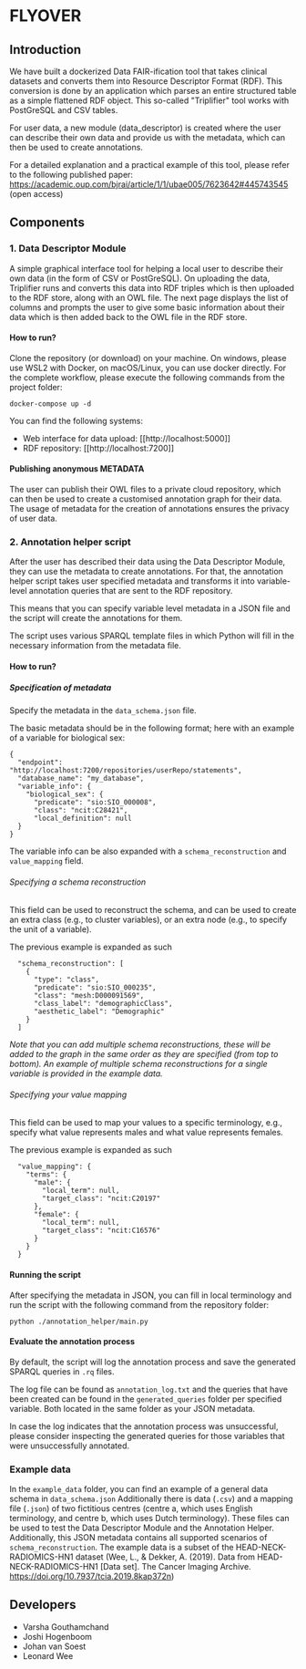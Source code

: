 # FLYOVER

## Introduction

We have built a dockerized Data FAIR-ification tool that takes clinical datasets and converts them into Resource
Descriptor Format (RDF).
This conversion is done by an application which parses an entire structured table as a simple
flattened RDF object.
This so-called "Triplifier" tool works with PostGreSQL and CSV tables.

For user data, a new module (data_descriptor) is created where the user can describe their own data and provide us with
the metadata, which can then be used to create annotations.

For a detailed explanation and a practical example of this tool, please refer to the following published paper:
https://academic.oup.com/bjrai/article/1/1/ubae005/7623642#445743545 (open access)

## Components

### 1. Data Descriptor Module

A simple graphical interface tool for helping a local user to describe their own data (in the form of CSV or
PostGreSQL).
On uploading the data, Triplifier runs and converts this data into RDF triples which is then uploaded to
the RDF store, along with an OWL file.
The next page displays the list of columns and prompts the user to give some
basic information about their data which is then added back to the OWL file in the RDF store.

#### How to run?

Clone the repository (or download) on your machine.
On windows, please use WSL2 with Docker, on macOS/Linux, you can use docker directly.
For the complete workflow, please execute the following commands from the project folder:

```
docker-compose up -d
```

You can find the following systems:

* Web interface for data upload: [[http://localhost:5000]]
* RDF repository: [[http://localhost:7200]]

#### Publishing anonymous METADATA

The user can publish their OWL files to a private cloud repository, which can then be used to create a customised
annotation graph for their data.
The usage of metadata for the creation of annotations ensures the privacy of user data.

### 2. Annotation helper script

After the user has described their data using the Data Descriptor Module, they can use the metadata to create
annotations.
For that, the annotation helper script takes user specified metadata and transforms it into variable-level annotation
queries that are sent to the RDF repository.

This means that you can specify variable level metadata in a JSON file and the script will create the annotations for
them.

The script uses various SPARQL template files in which Python will fill in the necessary information from the metadata
file.

#### How to run?

##### Specification of metadata

Specify the metadata in the `data_schema.json` file.

The basic metadata should be in the following format; here with an example of a variable for biological sex:

```
{
  "endpoint": "http://localhost:7200/repositories/userRepo/statements",
  "database_name": "my_database",
  "variable_info": {
    "biological_sex": {
      "predicate": "sio:SIO_000008",
      "class": "ncit:C28421",
      "local_definition": null
  }
}
```

The variable info can be also expanded with a `schema_reconstruction` and `value_mapping` field.

###### Specifying a schema reconstruction

This field can be used to reconstruct the schema, and can be used to create an extra class (e.g., to cluster variables),
or an extra node (e.g., to specify the unit of a variable).

The previous example is expanded as such

      "schema_reconstruction": [
        {
          "type": "class",
          "predicate": "sio:SIO_000235",
          "class": "mesh:D000091569",
          "class_label": "demographicClass",
          "aesthetic_label": "Demographic"
        }
      ]

_Note that you can add multiple schema reconstructions, these will be added to the graph in the same order as they are
specified (from top to bottom).
An example of multiple schema reconstructions for a single variable is provided in the
example data._

###### Specifying your value mapping

This field can be used to map your values to a specific terminology, e.g., specify what value represents males and what
value represents females.

The previous example is expanded as such

      "value_mapping": {
        "terms": {
          "male": {
            "local_term": null,
            "target_class": "ncit:C20197"
          },
          "female": {
            "local_term": null,
            "target_class": "ncit:C16576"
          }
        }
      }

#### Running the script

After specifying the metadata in JSON, you can fill in local terminology and run the script with the following command
from the repository folder:

```
python ./annotation_helper/main.py 
```

#### Evaluate the annotation process

By default, the script will log the annotation process and save the generated SPARQL queries in `.rq` files.

The log file can be found as `annotation_log.txt` and the queries that have been created can be found in
the `generated_queries` folder per specified variable.
Both located in the same folder as your JSON metadata.

In case the log indicates that the annotation process was unsuccessful, please consider inspecting the generated queries
for those variables that were unsuccessfully annotated.

### Example data

In the `example_data` folder, you can find an example of a general data schema in `data_schema.json`
Additionally there is data (`.csv`) and a mapping file (`.json`) of two fictitious centres
(centre a, which uses English terminology, and centre b, which uses Dutch terminology).
These files can be used
to test the Data Descriptor Module and the Annotation Helper.
Additionally, this JSON metadata contains all supported
scenarios of  `schema_reconstruction`. The example data is a subset of the HEAD-NECK-RADIOMICS-HN1 dataset
(Wee, L., & Dekker, A. (2019). Data from HEAD-NECK-RADIOMICS-HN1 [Data set].
The Cancer Imaging Archive. https://doi.org/10.7937/tcia.2019.8kap372n)

## Developers

- Varsha Gouthamchand
- Joshi Hogenboom
- Johan van Soest
- Leonard Wee


